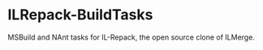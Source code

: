 ILRepack-BuildTasks
===================

MSBuild and NAnt tasks for IL-Repack, the open source clone of ILMerge.